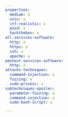 ```yaml
---
properties:
  medium: a
  unix: a
  ctf-realistic: a
  paid: a
  hackthebox: a
all-services-software:
  http: a
  https: a
  ssh: a
  apache: a
pentest-services-software:
  http: a
attacks-techniques:
  command-injection: a
  fuzzing: a
  sudo-privesc: a
subtechniques-spoiler:
  parameter-fuzzing: a
  command-injection: a
  sudo-bash-script: a

---
```

